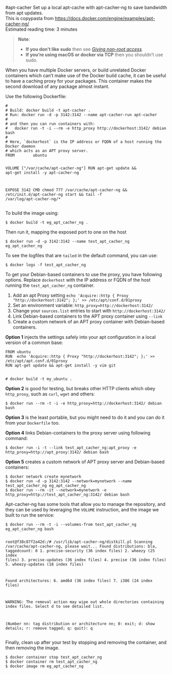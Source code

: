 #apt-cacher
Set up a local apt-cache with apt-cacher-ng to save bandwidth from apt updates.
<br>
This is copypasta from https://docs.docker.com/engine/examples/apt-cacher-ng/
<br>
<span class="reading-time-label">Estimated reading time:
</span> 3 minutes
</span>

<blockquote>
  <p><strong>Note</strong>:</p>
  <ul>
    <li><strong>If you don’t like sudo</strong> then see
<a href="https://docs.docker.com/engine/install/linux-postinstall/#manage-docker-as-a-non-root-user"><em>Giving non-root access</em></a>.</li>
    <li><strong>If you’re using macOS or docker via TCP</strong> then you shouldn’t use sudo.</li>
  </ul>
</blockquote>

<p>When you have multiple Docker servers, or build unrelated Docker
containers which can’t make use of the Docker build cache, it can be
useful to have a caching proxy for your packages. This container makes
the second download of any package almost instant.</p>

<p>Use the following Dockerfile:</p>

<div class="highlighter-rouge"><div class="highlight"><pre class="highlight"><code>#
# Build: docker build -t apt-cacher .
# Run: docker run -d -p 3142:3142 --name apt-cacher-run apt-cacher
#
# and then you can run containers with:
#   docker run -t -i --rm -e http_proxy http://dockerhost:3142/ debian bash
#
# Here, `dockerhost` is the IP address or FQDN of a host running the Docker daemon
# which acts as an APT proxy server.
FROM        ubuntu

VOLUME      ["/var/cache/apt-cacher-ng"]
RUN     apt-get update &amp;&amp; apt-get install -y apt-cacher-ng

EXPOSE      3142
CMD     chmod 777 /var/cache/apt-cacher-ng &amp;&amp; /etc/init.d/apt-cacher-ng start &amp;&amp; tail -f /var/log/apt-cacher-ng/*
</code></pre></div></div>

<p>To build the image using:</p>

<div class="highlighter-rouge"><div class="highlight"><pre class="highlight"><code>$ docker build -t eg_apt_cacher_ng .
</code></pre></div></div>

<p>Then run it, mapping the exposed port to one on the host</p>

<div class="highlighter-rouge"><div class="highlight"><pre class="highlight"><code>$ docker run -d -p 3142:3142 --name test_apt_cacher_ng eg_apt_cacher_ng
</code></pre></div></div>

<p>To see the logfiles that are <code class="highlighter-rouge">tailed</code> in the default command, you can
use:</p>

<div class="highlighter-rouge"><div class="highlight"><pre class="highlight"><code>$ docker logs -f test_apt_cacher_ng
</code></pre></div></div>

<p>To get your Debian-based containers to use the proxy, you have
following options. Replace <code class="highlighter-rouge">dockerhost</code> with the
IP address or FQDN of the host running the <code class="highlighter-rouge">test_apt_cacher_ng</code>
container.</p>

<ol>
  <li>Add an apt Proxy setting
<code class="highlighter-rouge">echo 'Acquire::http { Proxy "http://dockerhost:3142"; };' &gt;&gt; /etc/apt/conf.d/01proxy</code></li>
  <li>Set an environment variable:
<code class="highlighter-rouge">http_proxy=http://dockerhost:3142/</code></li>
  <li>Change your <code class="highlighter-rouge">sources.list</code> entries to start with
<code class="highlighter-rouge">http://dockerhost:3142/</code></li>
  <li>Link Debian-based containers to the APT proxy container using <code class="highlighter-rouge">--link</code></li>
  <li>Create a custom network of an APT proxy container with Debian-based containers.</li>
</ol>

<p><strong>Option 1</strong> injects the settings safely into your apt configuration in
a local version of a common base:</p>

<div class="highlighter-rouge"><div class="highlight"><pre class="highlight"><code>FROM ubuntu
RUN  echo 'Acquire::http { Proxy "http://dockerhost:3142"; };' &gt;&gt; /etc/apt/apt.conf.d/01proxy
RUN apt-get update &amp;&amp; apt-get install -y vim git
<br>
# docker build -t my_ubuntu .
</code></pre></div></div>

<p><strong>Option 2</strong> is good for testing, but breaks other HTTP clients 
which obey <code class="highlighter-rouge">http_proxy</code>, such as <code class="highlighter-rouge">curl</code>, <code class="highlighter-rouge">wget</code> and others:</p>

<div class="highlighter-rouge"><div class="highlight"><pre class="highlight"><code>$ docker run --rm -t -i -e http_proxy=http://dockerhost:3142/ debian bash
</code></pre></div></div>

<p><strong>Option 3</strong> is the least portable, but you might need to do it and you can do it
from your <code class="highlighter-rouge">Dockerfile</code> too.</p>

<p><strong>Option 4</strong> links Debian-containers to the proxy server using following command:</p>

<div class="highlighter-rouge"><div class="highlight"><pre class="highlight"><code>$ docker run -i -t --link test_apt_cacher_ng:apt_proxy -e http_proxy=http://apt_proxy:3142/ debian bash
</code></pre></div></div>

<p><strong>Option 5</strong> creates a custom network of APT proxy server and Debian-based containers:</p>

<div class="highlighter-rouge"><div class="highlight"><pre class="highlight"><code>$ docker network create mynetwork
$ docker run -d -p 3142:3142 --network=mynetwork --name test_apt_cacher_ng eg_apt_cacher_ng
$ docker run --rm -it --network=mynetwork -e http_proxy=http://test_apt_cacher_ng:3142/ debian bash
</code></pre></div></div>

<p>Apt-cacher-ng has some tools that allow you to manage the repository,
and they can be used by leveraging the <code class="highlighter-rouge">VOLUME</code>
instruction, and the image we built to run the service:</p>

<div class="highlighter-rouge"><div class="highlight"><pre class="highlight"><code>$ docker run --rm -t -i --volumes-from test_apt_cacher_ng eg_apt_cacher_ng bash

root@f38c87f2a42d:/# /usr/lib/apt-cacher-ng/distkill.pl
Scanning /var/cache/apt-cacher-ng, please wait...
Found distributions:
bla, taggedcount: 0
     1. precise-security (36 index files)
     2. wheezy (25 index files)
     3. precise-updates (36 index files)
     4. precise (36 index files)
     5. wheezy-updates (18 index files)

Found architectures:
     6. amd64 (36 index files)
     7. i386 (24 index files)

WARNING: The removal action may wipe out whole directories containing
         index files. Select d to see detailed list.

(Number nn: tag distribution or architecture nn; 0: exit; d: show details; r: remove tagged; q: quit): q
</code></pre></div></div>

<p>Finally, clean up after your test by stopping and removing the
container, and then removing the image.</p>

<div class="highlighter-rouge"><div class="highlight"><pre class="highlight"><code>$ docker container stop test_apt_cacher_ng
$ docker container rm test_apt_cacher_ng
$ docker image rm eg_apt_cacher_ng
</code></pre></div></div>
